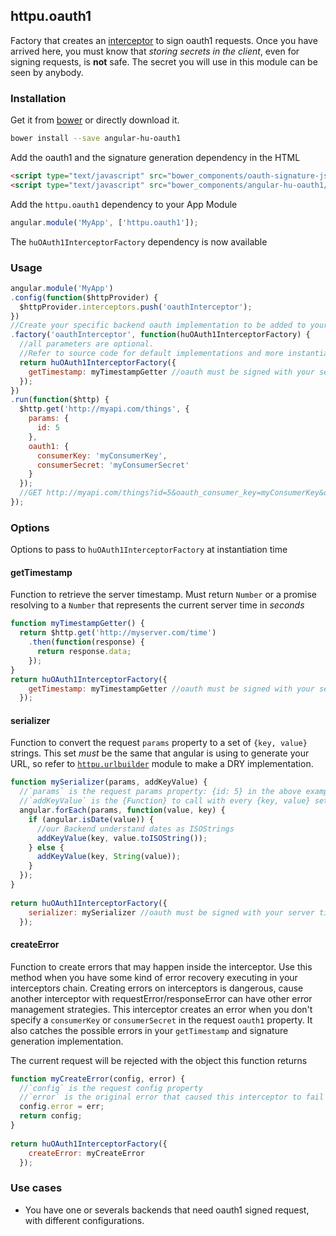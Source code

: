 ## httpu.oauth1

Factory that creates an [interceptor](https://docs.angularjs.org/api/ng/service/$http) to sign oauth1 requests. Once you have arrived here, you must know that _storing secrets in the client_, even for signing requests, is **not** safe. The secret you will use in this module can be seen by anybody. 

### Installation

Get it from [bower](http://bower.io/) or directly download it.

```sh
bower install --save angular-hu-oauth1
```

Add the oauth1 and the signature generation dependency in the HTML

```html
<script type="text/javascript" src="bower_components/oauth-signature-js/dist/oauth-signature.js"></script>
<script type="text/javascript" src="bower_components/angular-hu-oauth1/oauth1.js"></script>
```

Add the `httpu.oauth1` dependency to your App Module

```js
angular.module('MyApp', ['httpu.oauth1']);
```

The `huOAuth1InterceptorFactory` dependency is now available

### Usage

```js
angular.module('MyApp')
.config(function($httpProvider) {
  $httpProvider.interceptors.push('oauthInterceptor');
})
//Create your specific backend oauth implementation to be added to your request interceptors
.factory('oauthInterceptor', function(huOAuth1InterceptorFactory) {
  //all parameters are optional.
  //Refer to source code for default implementations and more instantiation options are below
  return huOAuth1InterceptorFactory({
    getTimestamp: myTimestampGetter //oauth must be signed with your server time. 
  });
})
.run(function($http) {
  $http.get('http://myapi.com/things', {
    params: {
      id: 5
    },
    oauth1: {
      consumerKey: 'myConsumerKey',
      consumerSecret: 'myConsumerSecret'
    }
  });
  //GET http://myapi.com/things?id=5&oauth_consumer_key=myConsumerKey&oauth_nonce=W5x7uncL3ni&oauth_timestamp=123434334&oauth_signature=9frD%2Bwl4j6zsXtztwWHIRqFKmu8%3D&oauth_signature_method=HMAC-SHA1&oauth_version=1.0
});
```

### Options
Options to pass to `huOAuth1InterceptorFactory` at instantiation time 

#### getTimestamp
Function to retrieve the server timestamp. Must return `Number` or a promise resolving to a `Number` that represents the current server time in *seconds* 

```js
function myTimestampGetter() {
  return $http.get('http://myserver.com/time')
    .then(function(response) {
      return response.data;
    });
}
return huOAuth1InterceptorFactory({
    getTimestamp: myTimestampGetter //oauth must be signed with your server time. 
  });
```

#### serializer
Function to convert the request `params` property to a set of `{key, value}` strings. This set *must* be the same that angular is using to generate your URL, so refer to [`httpu.urlbuilder`](http://angular-hu.github.io/bower-urlbuilder/) module to make a DRY implementation.

```js
function mySerializer(params, addKeyValue) {
  //`params` is the request params property: {id: 5} in the above example
  //`addKeyValue` is the {Function} to call with every {key, value} set 
  angular.forEach(params, function(value, key) {
    if (angular.isDate(value)) {
      //our Backend understand dates as ISOStrings
      addKeyValue(key, value.toISOString());    
    } else {
      addKeyValue(key, String(value));
    }
  });
}
    
return huOAuth1InterceptorFactory({
    serializer: mySerializer //oauth must be signed with your server time. 
  });
```

#### createError
Function to create errors that may happen inside the interceptor. Use this method when you have some kind of error recovery executing in your interceptors chain. Creating errors on interceptors is dangerous, cause another interceptor with requestError/responseError can have other error management strategies.
This interceptor creates an error when you don't specify a `consumerKey` or `consumerSecret` in the request `oauth1` property. It also catches the possible errors in your `getTimestamp` and signature generation implementation.

The current request will be rejected with the object this function returns

```js
function myCreateError(config, error) {
  //`config` is the request config property
  //`error` is the original error that caused this interceptor to fail
  config.error = err;
  return config;
}
    
return huOAuth1InterceptorFactory({
    createError: myCreateError  
  });
```


### Use cases

* You have one or severals backends that need oauth1 signed request, with different configurations. 

